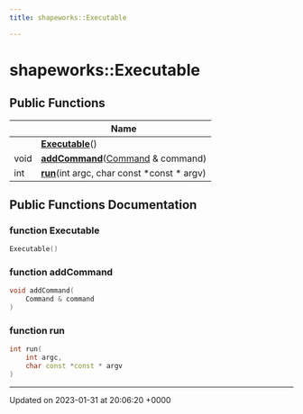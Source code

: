 ```yaml
---
title: shapeworks::Executable

---
```


# shapeworks::Executable





## Public Functions

|                | Name           |
| -------------- | -------------- |
| | **[Executable](../Classes/classshapeworks_1_1Executable.md#function-executable)**() |
| void | **[addCommand](../Classes/classshapeworks_1_1Executable.md#function-addcommand)**([Command](../Classes/classshapeworks_1_1Command.md) & command) |
| int | **[run](../Classes/classshapeworks_1_1Executable.md#function-run)**(int argc, char const *const * argv) |

## Public Functions Documentation

### function Executable

```cpp
Executable()
```


### function addCommand

```cpp
void addCommand(
    Command & command
)
```


### function run

```cpp
int run(
    int argc,
    char const *const * argv
)
```


-------------------------------

Updated on 2023-01-31 at 20:06:20 +0000